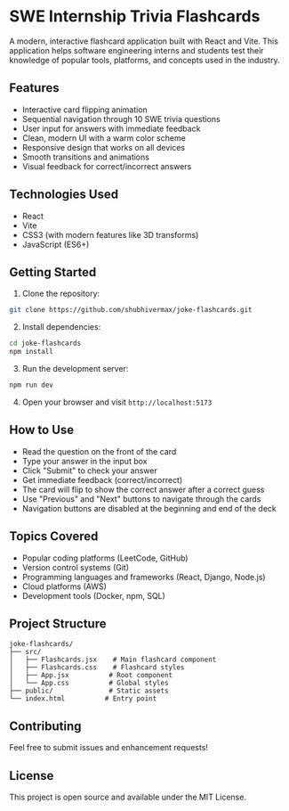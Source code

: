 # SWE Internship Trivia Flashcards

A modern, interactive flashcard application built with React and Vite. This application helps software engineering interns and students test their knowledge of popular tools, platforms, and concepts used in the industry.

## Features

- Interactive card flipping animation
- Sequential navigation through 10 SWE trivia questions
- User input for answers with immediate feedback
- Clean, modern UI with a warm color scheme
- Responsive design that works on all devices
- Smooth transitions and animations
- Visual feedback for correct/incorrect answers

## Technologies Used

- React
- Vite
- CSS3 (with modern features like 3D transforms)
- JavaScript (ES6+)

## Getting Started

1. Clone the repository:
```bash
git clone https://github.com/shubhivermax/joke-flashcards.git
```

2. Install dependencies:
```bash
cd joke-flashcards
npm install
```

3. Run the development server:
```bash
npm run dev
```

4. Open your browser and visit `http://localhost:5173`

## How to Use

- Read the question on the front of the card
- Type your answer in the input box
- Click "Submit" to check your answer
- Get immediate feedback (correct/incorrect)
- The card will flip to show the correct answer after a correct guess
- Use "Previous" and "Next" buttons to navigate through the cards
- Navigation buttons are disabled at the beginning and end of the deck

## Topics Covered

- Popular coding platforms (LeetCode, GitHub)
- Version control systems (Git)
- Programming languages and frameworks (React, Django, Node.js)
- Cloud platforms (AWS)
- Development tools (Docker, npm, SQL)

## Project Structure

```
joke-flashcards/
├── src/
│   ├── Flashcards.jsx    # Main flashcard component
│   ├── Flashcards.css    # Flashcard styles
│   ├── App.jsx          # Root component
│   └── App.css          # Global styles
├── public/              # Static assets
└── index.html          # Entry point
```

## Contributing

Feel free to submit issues and enhancement requests!

## License

This project is open source and available under the MIT License.
